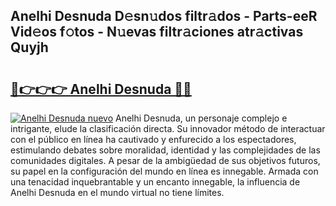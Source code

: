 ## Anelhi Desnuda D𝚎sn𝚞dos filtr𝚊dos - Parts-eeR Vid𝚎os f𝚘tos - N𝚞evas filtr𝚊ciones atr𝚊ctivas Quyjh

# <h2><a href="http://mbbqyf8.tromn.icu/?c=Anelhi+Desnuda">🔗👉👉👉 Anelhi Desnuda 🔗🔗</a></h2>

[![Anelhi Desnuda nuevo](https://i.imgur.com/pEAQMta.gif)](http://mbbqyf8.tromn.icu/?c=Anelhi+Desnuda)
Anelhi Desnuda, un personaje complejo e intrigante, elude la clasificación directa. Su innovador método de interactuar con el público en línea ha cautivado y enfurecido a los espectadores, estimulando debates sobre moralidad, identidad y las complejidades de las comunidades digitales. A pesar de la ambigüedad de sus objetivos futuros, su papel en la configuración del mundo en línea es innegable. Armada con una tenacidad inquebrantable y un encanto innegable, la influencia de Anelhi Desnuda en el mundo virtual no tiene límites.
